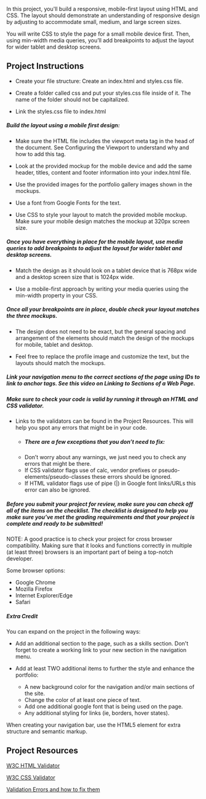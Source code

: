 In this project, you'll build a responsive, mobile-first layout using HTML and CSS. The layout should demonstrate an understanding of responsive design by adjusting to accommodate small, medium, and large screen sizes.

You will write CSS to style the page for a small mobile device first. Then, using min-width media queries, you’ll add breakpoints to adjust the layout for wider tablet and desktop screens.

## Project Instructions

- Create your file structure: Create an index.html and styles.css file. 

- Create a folder called css and put your styles.css file inside of it. The name of the folder should not be capitalized. 

- Link the styles.css file to index.html 

##### Build the layout using a mobile first design: 

- Make sure the HTML file includes the viewport meta tag in the head of the document. See Configuring the Viewport to understand why and how to add this tag. 

- Look at the provided mockup for the mobile device and add the same header, titles, content and footer information into your index.html file. 

- Use the provided images for the portfolio gallery images shown in the mockups. 

- Use a font from Google Fonts for the text. 

- Use CSS to style your layout to match the provided mobile mockup. Make sure your mobile design matches the mockup at 320px screen size. 

##### Once you have everything in place for the mobile layout, use media queries to add breakpoints to adjust the layout for wider tablet and desktop screens. 

- Match the design as it should look on a tablet device that is 768px wide and a desktop screen size that is 1024px wide. 

- Use a mobile-first approach by writing your media queries using the min-width property in your CSS. 

##### Once all your breakpoints are in place, double check your layout matches the three mockups. 

- The design does not need to be exact, but the general spacing and arrangement of the elements should match the design of the mockups for mobile, tablet and desktop. 

- Feel free to replace the profile image and customize the text, but the layouts should match the mockups. 

##### Link your navigation menu to the correct sections of the page using IDs to link to anchor tags. See this video on Linking to Sections of a Web Page. 

##### Make sure to check your code is valid by running it through an HTML and CSS validator.

- Links to the validators can be found in the Project Resources. This will help you spot any errors that might be in your code.
    - ##### There are a few exceptions that you don’t need to fix:
    - Don’t worry about any warnings, we just need you to check any errors that might be there.
    - If CSS validator flags use of calc, vendor prefixes or pseudo-elements/pseudo-classes these errors should be ignored.
    - If HTML validator flags use of pipe (|) in Google font links/URLs this error can also be ignored.

##### Before you submit your project for review, make sure you can check off all of the items on the checklist. The checklist is designed to help you make sure you’ve met the grading requirements and that your project is complete and ready to be submitted!

NOTE: A good practice is to check your project for cross browser compatibility. Making sure that it looks and functions correctly in multiple (at least three) browsers is an important part of being a top-notch developer. 

Some browser options:
- Google Chrome 
- Mozilla Firefox 
- Internet Explorer/Edge 
- Safari 

##### Extra Credit 

You can expand on the project in the following ways:

- Add an additional section to the page, such as a skills section. Don't forget to create a working link to your new section in the navigation menu. 

- Add at least TWO additional items to further the style and enhance the portfolio: 

    - A new background color for the navigation and/or main sections of the site. 
    - Change the color of at least one piece of text. 
    - Add one additional google font that is being used on the page. 
    - Any additional styling for links (ie, borders, hover states). 

When creating your navigation bar, use the HTML5 element for extra structure and semantic markup.

## Project Resources

[W3C HTML Validator](https://validator.w3.org/#validate_by_input)

[W3C CSS Validator](https://jigsaw.w3.org/css-validator/#validate_by_input)

[Validation Errors and how to fix them](http://line25.com/articles/10-common-validation-errors-and-how-to-fix-them)

